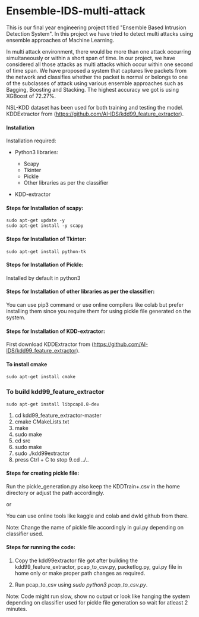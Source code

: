 # Ensemble-IDS-multi-attack
This is our final year engineering project titled "Ensemble Based Intrusion Detection System". In this project we have tried to detect multi attacks using ensemble approaches of Machine Learning.

In multi attack environment, there would be more than one attack occurring simultaneously or within a short span of time. In our project, we have considered all those attacks as multi attacks which occur within one second of time span. We have proposed a system that captures live packets from the network and classifies whether the packet is normal or belongs to one of the subclasses of attack using various ensemble approaches such as Bagging, Boosting and Stacking. The highest accuracy we got is using XGBoost of 72.27%.

NSL-KDD dataset has been used for both training and testing the model. KDDExtractor from (https://github.com/AI-IDS/kdd99_feature_extractor).


#### Installation ####

Installation required:

* Python3 libraries:
	- Scapy 
	- Tkinter
	- Pickle
	- Other libraries as per the classifier

* KDD-extractor


#### Steps for Installation of scapy: ####
	sudo apt-get update -y
	sudo apt-get install -y scapy


#### Steps for Installation of Tkinter: ####
	sudo apt-get install python-tk


#### Steps for Installation of Pickle: ####
Installed by default in python3


#### Steps for Installation of other libraries as per the classifier: ####
You can use pip3 command or use online compilers like colab but prefer installing them since you require them for using pickle file generated on the system.


#### Steps for Installation of KDD-extractor: ####
First download KDDExtractor from (https://github.com/AI-IDS/kdd99_feature_extractor).


#### To install cmake ####
	sudo apt-get install cmake


###	To build kdd99_feature_extractor ###
	sudo apt-get install libpcap0.8-dev
1. cd kdd99_feature_extractor-master
2. cmake CMakeLists.txt 
3. make
4. sudo make
5. cd src
6. sudo make
7. sudo ./kdd99extractor 
8. press Ctrl + C to stop
9.cd ../..


#### Steps for creating pickle file: ####
Run the pickle_generation.py also keep the KDDTrain+.csv in the home directory or adjust the path accordingly.

or

You can use online tools like kaggle and colab and dwld github from there.

Note: Change the name of pickle file accordingly in gui.py depending on classifier used.

 
#### Steps for running the code: ####
1. Copy the kdd99extractor file got after building the kdd99_feature_extractor, pcap_to_csv.py, packetlog.py, gui.py file in home only or make proper path changes as required.

2. Run pcap_to_csv using *sudo python3 pcap_to_csv.py*.

Note: Code might run slow, show no output or look like hanging the system depending on classifier used for pickle file generation so wait for atleast 2 minutes.
